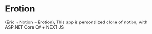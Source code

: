 # Erotion
 (Eric + Notion = Erotion), This app is personalized clone of notion, with ASP.NET Core C# + NEXT JS
